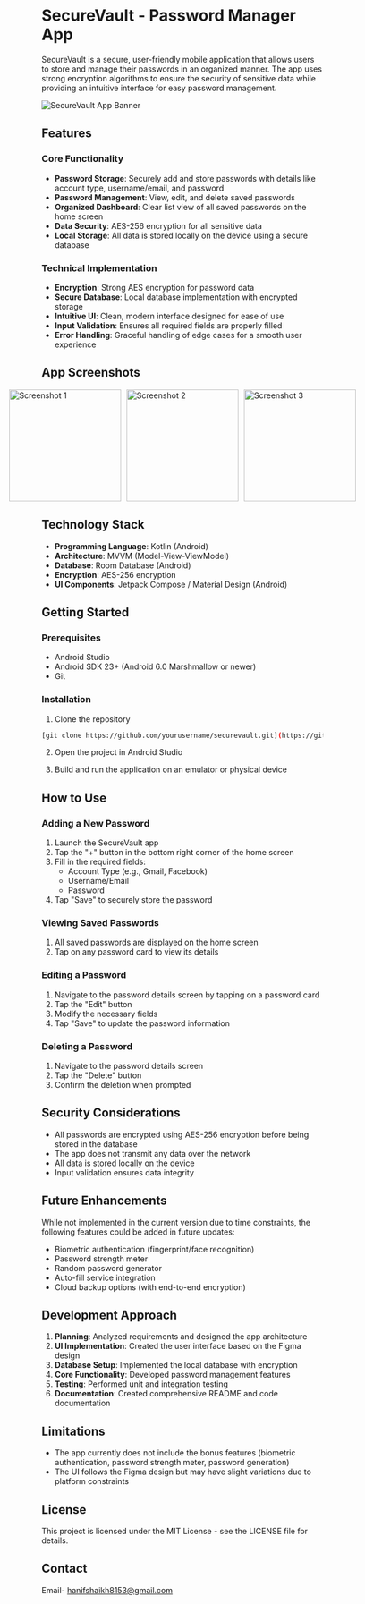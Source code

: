 # SecureVault - Password Manager App

SecureVault is a secure, user-friendly mobile application that allows users to store and manage their passwords in an organized manner. The app uses strong encryption algorithms to ensure the security of sensitive data while providing an intuitive interface for easy password management.

![SecureVault App Banner](https://example.com/securevault-banner.png)

## Features

### Core Functionality
- **Password Storage**: Securely add and store passwords with details like account type, username/email, and password
- **Password Management**: View, edit, and delete saved passwords
- **Organized Dashboard**: Clear list view of all saved passwords on the home screen
- **Data Security**: AES-256 encryption for all sensitive data
- **Local Storage**: All data is stored locally on the device using a secure database

### Technical Implementation
- **Encryption**: Strong AES encryption for password data
- **Secure Database**: Local database implementation with encrypted storage
- **Intuitive UI**: Clean, modern interface designed for ease of use
- **Input Validation**: Ensures all required fields are properly filled
- **Error Handling**: Graceful handling of edge cases for a smooth user experience

## App Screenshots
<div style="display: flex; justify-content: center; gap: 10px;">
  <img src="https://github.com/user-attachments/assets/569d1b53-2e84-4a03-9fa4-5207c421ba0a" alt="Screenshot 1" width="200"/>
  <img src="https://github.com/user-attachments/assets/68c8d24b-03ab-41e8-9936-e64644a781c7" alt="Screenshot 2" width="200"/>
  <img src="https://github.com/user-attachments/assets/830fd380-b885-4b7b-895d-73171c0a8d03" alt="Screenshot 3" width="200"/>
</div>

## Technology Stack
- **Programming Language**: Kotlin (Android)
- **Architecture**: MVVM (Model-View-ViewModel)
- **Database**: Room Database (Android) 
- **Encryption**: AES-256 encryption
- **UI Components**: Jetpack Compose / Material Design (Android)

## Getting Started

### Prerequisites
- Android Studio 
- Android SDK 23+ (Android 6.0 Marshmallow or newer) 
- Git

### Installation

1. Clone the repository
```bash
[git clone https://github.com/yourusername/securevault.git](https://github.com/oyehanif/PasswordManager.git)
```

2. Open the project in Android Studio

3. Build and run the application on an emulator or physical device

## How to Use

### Adding a New Password
1. Launch the SecureVault app
2. Tap the "+" button in the bottom right corner of the home screen
3. Fill in the required fields:
   - Account Type (e.g., Gmail, Facebook)
   - Username/Email
   - Password
4. Tap "Save" to securely store the password

### Viewing Saved Passwords
1. All saved passwords are displayed on the home screen
2. Tap on any password card to view its details

### Editing a Password
1. Navigate to the password details screen by tapping on a password card
2. Tap the "Edit" button
3. Modify the necessary fields
4. Tap "Save" to update the password information

### Deleting a Password
1. Navigate to the password details screen
2. Tap the "Delete" button
3. Confirm the deletion when prompted

## Security Considerations

- All passwords are encrypted using AES-256 encryption before being stored in the database
- The app does not transmit any data over the network
- All data is stored locally on the device
- Input validation ensures data integrity

## Future Enhancements

While not implemented in the current version due to time constraints, the following features could be added in future updates:

- Biometric authentication (fingerprint/face recognition)
- Password strength meter
- Random password generator
- Auto-fill service integration
- Cloud backup options (with end-to-end encryption)

## Development Approach

1. **Planning**: Analyzed requirements and designed the app architecture
2. **UI Implementation**: Created the user interface based on the Figma design
3. **Database Setup**: Implemented the local database with encryption
4. **Core Functionality**: Developed password management features
5. **Testing**: Performed unit and integration testing
6. **Documentation**: Created comprehensive README and code documentation

## Limitations

- The app currently does not include the bonus features (biometric authentication, password strength meter, password generation)
- The UI follows the Figma design but may have slight variations due to platform constraints

## License

This project is licensed under the MIT License - see the LICENSE file for details.

## Contact

Email- hanifshaikh8153@gmail.com
